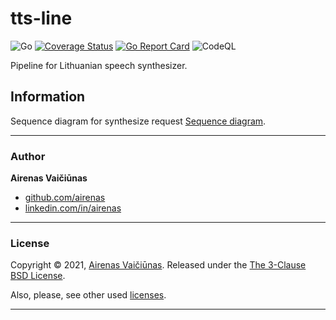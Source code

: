 # tts-line

![Go](https://github.com/airenas/tts-line/workflows/Go/badge.svg) [![Coverage Status](https://coveralls.io/repos/github/airenas/tts-line/badge.svg?branch=main)](https://coveralls.io/github/airenas/tts-line?branch=main) [![Go Report Card](https://goreportcard.com/badge/github.com/airenas/tts-line)](https://goreportcard.com/report/github.com/airenas/tts-line) ![CodeQL](https://github.com/airenas/tts-line/workflows/CodeQL/badge.svg)

Pipeline for Lithuanian speech synthesizer.

## Information

Sequence diagram for synthesize request [Sequence diagram](./info/tts.png).

---
### Author

**Airenas Vaičiūnas**
 
* [github.com/airenas](https://github.com/airenas/)
* [linkedin.com/in/airenas](https://www.linkedin.com/in/airenas/)


---
### License

Copyright © 2021, [Airenas Vaičiūnas](https://github.com/airenas).
Released under the [The 3-Clause BSD License](LICENSE).

Also, please, see other used [licenses](Licenses/).

---